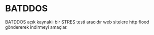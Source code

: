 # BATDDOS
BATDDOS açık kaynaklı bir STRES testi aracıdır web sitelere http flood göndererek indirmeyi amaçlar.
